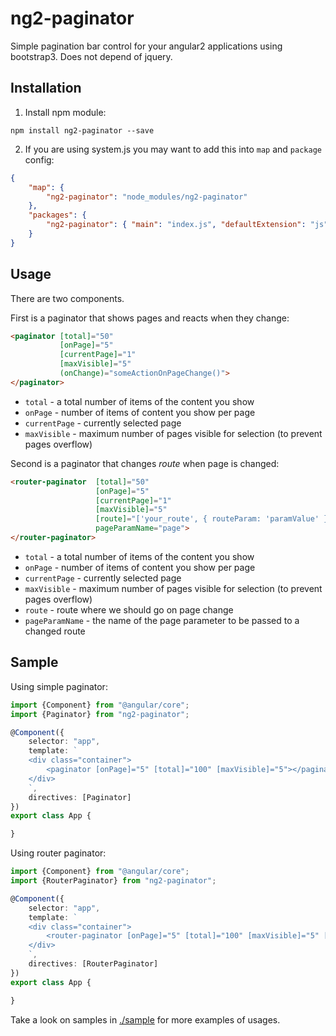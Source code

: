 # ng2-paginator

Simple pagination bar control for your angular2 applications using bootstrap3.
Does not depend of jquery.

## Installation

1. Install npm module:

`npm install ng2-paginator --save`

2. If you are using system.js you may want to add this into `map` and `package` config:

```json
{
    "map": {
        "ng2-paginator": "node_modules/ng2-paginator"
    },
    "packages": {
        "ng2-paginator": { "main": "index.js", "defaultExtension": "js" }
    }
}
```

## Usage

There are two components.

First is a paginator that shows pages and reacts when they change:

```html
<paginator [total]="50"
           [onPage]="5"
           [currentPage]="1"
           [maxVisible]="5"
           (onChange)="someActionOnPageChange()">
</paginator>
```

* `total` - a total number of items of the content you show
* `onPage` - number of items of content you show per page
* `currentPage` - currently selected page
* `maxVisible` - maximum number of pages visible for selection (to prevent pages overflow)

Second is a paginator that changes *route* when page is changed:

```html
<router-paginator  [total]="50"
                   [onPage]="5"
                   [currentPage]="1"
                   [maxVisible]="5"
                   [route]="['your_route', { routeParam: 'paramValue' }]"
                   pageParamName="page">
</router-paginator>
```

* `total` - a total number of items of the content you show
* `onPage` - number of items of content you show per page
* `currentPage` - currently selected page
* `maxVisible` - maximum number of pages visible for selection (to prevent pages overflow)
* `route` - route where we should go on page change
* `pageParamName` - the name of the page parameter to be passed to a changed route

## Sample

Using simple paginator:

```typescript
import {Component} from "@angular/core";
import {Paginator} from "ng2-paginator";

@Component({
    selector: "app",
    template: `
    <div class="container">
        <paginator [onPage]="5" [total]="100" [maxVisible]="5"></paginator>
    </div>
    `,
    directives: [Paginator]
})
export class App {

}
```

Using router paginator:

```typescript
import {Component} from "@angular/core";
import {RouterPaginator} from "ng2-paginator";

@Component({
    selector: "app",
    template: `
    <div class="container">
        <router-paginator [onPage]="5" [total]="100" [maxVisible]="5" [route]="['AnswerList', { questionId: 10 }]"></router-paginator>
    </div>
    `,
    directives: [RouterPaginator]
})
export class App {

}
```

Take a look on samples in [./sample](https://github.com/pleerock/ng2-progress-bar/tree/master/sample) for more examples of
usages.
